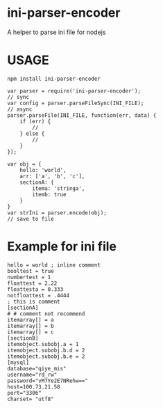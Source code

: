 # ini-parser-encoder
A helper to parse ini file for nodejs

# USAGE
``
npm install ini-parser-encoder
``

```
var parser = require('ini-parser-encoder');
// sync
var config = parser.parseFileSync(INI_FILE);
// async
parser.parseFile(INI_FILE, function(err, data) {
    if (err) {
        //
    } else {
        //
    }
});
```

```
var obj = {
    hello: 'world',
    arr: ['a', 'b', 'c'],
    sectionA: {
        itema: 'stringa',
        itemb: true
    }
}
var strIni = parser.encode(obj);
// save to file
```

# Example for ini file
```
hello = world ; inline comment
booltest = true
numbertest = 1
floattest = 2.22
floattesta = 0.333
notfloattest = .4444
; this is comment
[sectionA]
# # comment not recommend
itemarray[] = a
itemarray[] = b
itemarray[] = c
[sectionB]
itemobject.subobj.a = 1
itemobject.subobj.b.d = 2
itemobject.subobj.b.e = 2
[mysql]
database="qiye_mis"
username="rd_rw"
password="vM7Ye2E7NRehw=="
host=100.73.21.58
port="3306"
charset= "utf8"
```